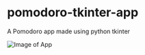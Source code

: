 # pomodoro-tkinter-app
A Pomodoro app made using python tkinter

![Image of App](https://github.com/Avaneesh-Chopdekar/pomodoro-tkinter-app/assets/89315115/527bf905-cef0-436f-a6c4-433f1b3359b5)

